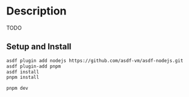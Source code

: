 # Description

TODO

## Setup and Install

```sh
asdf plugin add nodejs https://github.com/asdf-vm/asdf-nodejs.git
asdf plugin-add pnpm
asdf install
pnpm install

pnpm dev
```
